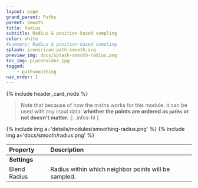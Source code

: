 ```yaml
---
layout: page
grand_parent: Paths
parent: Smooth
title: Radius
subtitle: Radius & position-based sampling
color: white
#summary: Radius & position-based sampling
splash: icons/icon_path-smooth.svg
preview_img: docs/splash-smooth-radius.png
toc_img: placeholder.jpg
tagged: 
    - pathsmoothing
nav_order: 1
---
```


{% include header_card_node %}


> Note that because of how the maths works for this module, it can be used with any input data: **whether the points are ordered as `paths` or not doesn't matter.**
{: .infos-hl }

{% include img a='details/modules/smoothing-radius.png' %} 
{% include img a='docs/smooth/radius.png' %} 

| Property       | Description          |
|:-------------|:------------------|
|**Settings**||
| Blend Radius           | Radius within which neighbor points will be sampled. |


